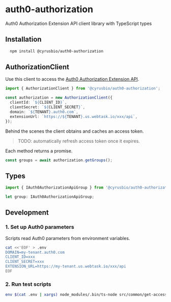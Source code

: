# auth0-authorization

Auth0 Authorization Extension API client library with TypeScript types

## Installation

```bash
  npm install @cyrusbio/auth0-authorization
```

## AuthorizationClient

Use this client to access the [Auth0 Authorization Extension API](https://auth0.com/docs/api/authorization-extension).

```ts
import { AuthorizationClient } from '@cyrusbio/auth0-authorization';

const authorization = new AuthorizationClient({
  clientId: `${CLIENT_ID}`,
  clientSecret: `${CLIENT_SECRET}`,
  domain: `${TENANT}.auth0.com`,
  extensionUrl: `https://${TENANT}.us.webtask.io/xxx/api`,
});
```

Behind the scenes the client obtains and caches an access token.

> TODO: automatically refresh access token once it expires.

Each method returns a promise.

```ts
const groups = await authorization.getGroups();
```

## Types

```ts
import { IAuth0AuthorizationApiGroup } from '@cyrusbio/auth0-authorization';

let group: IAuth0AuthorizationApiGroup;
```

## Development

### 1. Set up Auth0 parameters

Scripts read Auth0 parameters from environment variables.

```bash
cat <<'EOF' > .env
DOMAIN=my-tenant.auth0.com
CLIENT_ID=xxx
CLIENT_SECRET=xxx
EXTENSION_URL=https://my-tenant.us.webtask.io/xxx/api
EOF
```

### 2. Run test scripts

```bash
env $(cat .env | xargs) node_modules/.bin/ts-node src/common/get-access-token.spec.ts
```
